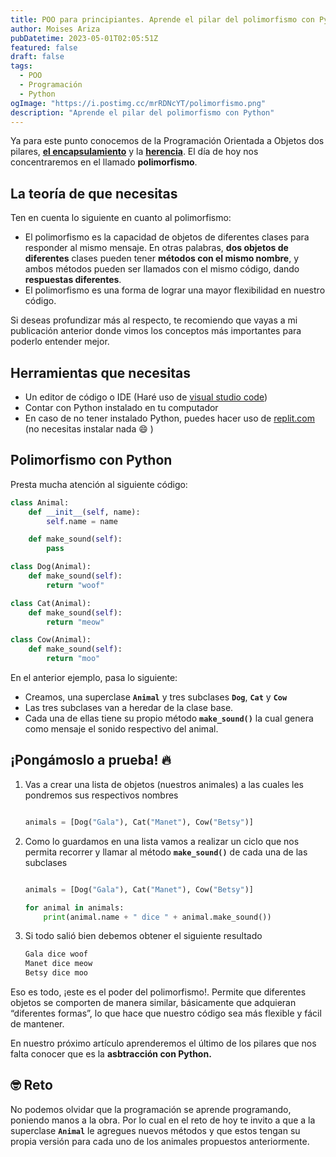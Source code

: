 ```yaml
---
title: POO para principiantes. Aprende el pilar del polimorfismo con Python
author: Moises Ariza
pubDatetime: 2023-05-01T02:05:51Z
featured: false
draft: false
tags:
  - POO
  - Programación
  - Python
ogImage: "https://i.postimg.cc/mrRDNcYT/polimorfismo.png"
description: "Aprende el pilar del polimorfismo con Python"
---
```


Ya para este punto conocemos de la Programación Orientada a Objetos dos pilares, [**el encapsulamiento**](https://arizamoises.co/posts/poo-para-principiantes-aprende-el-pilar-del-polimorfismo-con-python/) y la [**herencia**](https://arizamoises.co/posts/poo-para-principiantes-aprende-el-pilar-de-la-herencia-con-python/). El día de hoy nos concentraremos en el llamado **polimorfismo**.

## La teoría de que necesitas

Ten en cuenta lo siguiente en cuanto al polimorfismo:

- El polimorfismo es la capacidad de objetos de diferentes clases para responder al mismo mensaje. En otras palabras, **dos objetos de diferentes** clases pueden tener **métodos con el mismo nombre**, y ambos métodos pueden ser llamados con el mismo código, dando **respuestas diferentes**.
- El polimorfismo es una forma de lograr una mayor flexibilidad en nuestro código.

Si deseas profundizar más al respecto, te recomiendo que vayas a mi publicación anterior donde vimos los conceptos más importantes para poderlo entender mejor. 

## Herramientas que necesitas

- Un editor de código o IDE (Haré uso de [visual studio code](https://code.visualstudio.com/))
- Contar con Python instalado en tu computador
- En caso de no tener instalado Python, puedes hacer uso de [replit.com](https://replit.com/) (no necesitas instalar nada 😄 )

## **Polimorfismo con Python**

Presta mucha atención al siguiente código:

```python
class Animal:
    def __init__(self, name):
        self.name = name

    def make_sound(self):
        pass

class Dog(Animal):
    def make_sound(self):
        return "woof"

class Cat(Animal):
    def make_sound(self):
        return "meow"

class Cow(Animal):
    def make_sound(self):
        return "moo"
```

En el anterior ejemplo, pasa lo siguiente:

- Creamos, una superclase **`Animal`** y tres subclases **`Dog`**, **`Cat`** y **`Cow`**
- Las tres subclases van a heredar de la clase base.
- Cada una de ellas tiene su propio método **`make_sound()`**  la cual genera como mensaje el sonido respectivo del animal.

## ¡Pongámoslo a prueba! 🔥

1. Vas a crear una lista de objetos (nuestros animales) a las cuales les pondremos sus respectivos nombres
    
    ```python
    
    animals = [Dog("Gala"), Cat("Manet"), Cow("Betsy")]
    ```
    
2. Como lo guardamos en una lista vamos a realizar un ciclo que nos permita recorrer y llamar al método **`make_sound()`** de cada una de las subclases
    
    ```python
    
    animals = [Dog("Gala"), Cat("Manet"), Cow("Betsy")]
    
    for animal in animals:
        print(animal.name + " dice " + animal.make_sound())
    ```
    
3. Si todo salió bien debemos obtener el siguiente resultado
    
    ```python
    Gala dice woof
    Manet dice meow
    Betsy dice moo
    ```

Eso es todo, ¡este es el poder del polimorfismo!. Permite que diferentes objetos se comporten de manera similar, básicamente que adquieran “diferentes formas”, lo que hace que nuestro código sea más flexible y fácil de mantener.

En nuestro próximo artículo aprenderemos el último de los pilares que nos falta conocer que es la **asbtracción con Python.**

## 🤓 Reto

No podemos olvidar que la programación se aprende programando, poniendo manos a la obra. Por lo cual en el reto de hoy te invito a que a la superclase **`Animal`** le agregues nuevos métodos y que estos tengan su propia versión para cada uno de los animales propuestos anteriormente.

